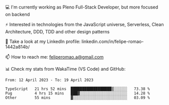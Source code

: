 💻 I'm currently working as Pleno Full-Stack Developer, but more focused on backend

⚡ Interested in technologies from the JavaScript universe, Serverless, Clean Architecture, DDD, TDD and other design patterns

👥 Take a look at my LinkedIn profile: linkedin.com/in/felipe-romao-1442a814b/

📫 How to reach me: feliperomao.a@gmail.com

📊 Check my stats from WakaTime (VS Code) and GitHub:

<!--START_SECTION:waka-->

```text
From: 12 April 2023 - To: 19 April 2023

TypeScript   21 hrs 52 mins  ██████████████████▒░░░░░░   73.38 %
Pug          4 hrs 15 mins   ███▓░░░░░░░░░░░░░░░░░░░░░   14.28 %
Other        55 mins         ▓░░░░░░░░░░░░░░░░░░░░░░░░   03.09 %
```

<!--END_SECTION:waka-->
